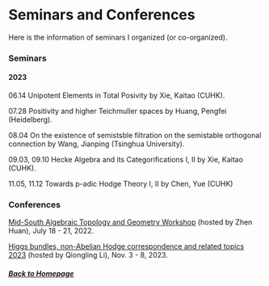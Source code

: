 # Seminars and Conferences

Here is the information of seminars I organized (or co-organized).

### Seminars

#### 2023

06.14 Unipotent Elements in Total Posivity by Xie, Kaitao (CUHK).

07.28 Positivity and higher Teichmuller spaces by Huang, Pengfei (Heidelberg).

08.04 On the existence of semistsble filtration on the semistable orthogonal connection by Wang, Jianping (Tsinghua University).

09.03, 09.10 Hecke Algebra and its Categorifications I, II by Xie, Kaitao (CUHK).

11.05, 11.12 Towards p-adic Hodge Theory I, II by Chen, Yue (CUHK)

### Conferences

[Mid-South Algebraic Topology and Geometry Workshop](https://msatg.github.io/msatg2022/) (hosted by Zhen Huan), July 18 - 21, 2022.


[Higgs bundles, non-Abelian Hodge correspondence and related topics 2023](https://www.llddeddym.site/Higgs-bundles-conference/) (hosted by Qiongling Li), Nov. 3 - 8, 2023.

##### [Back to Homepage](index.md)
